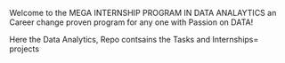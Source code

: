 Welcome to the MEGA INTERNSHIP PROGRAM IN DATA ANALAYTICS an Career change proven program for any one with Passion on DATA!

Here the Data Analytics, Repo contsains the Tasks and Internships= projects 
